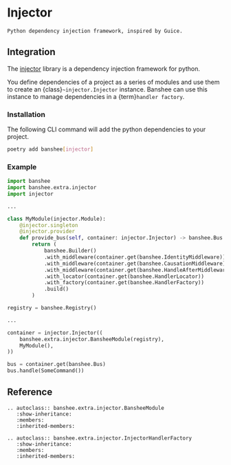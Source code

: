# Injector

```{rst-class} lead
Python dependency injection framework, inspired by Guice.
```

## Integration

The [injector](https://pypi.org/project/injector/) library is a dependency injection
framework for python.

You define dependencies of a project as a series of modules and use them to create an 
{class}`~injector.Injector` instance. Banshee can use this instance to manage 
dependencies in a {term}`handler factory`.

### Installation

The following CLI command will add the python dependencies to your project.

```sh
poetry add banshee[injector]
```

### Example

```py
import banshee
import banshee.extra.injector
import injector

...

class MyModule(injector.Module):
    @injector.singleton
    @injector.provider
    def provide_bus(self, container: injector.Injector) -> banshee.Bus:
        return (
            banshee.Builder()
            .with_middleware(container.get(banshee.IdentityMiddleware))
            .with_middleware(container.get(banshee.CausationMiddleware))
            .with_middleware(container.get(banshee.HandleAfterMiddleware))
            .with_locator(container.get(banshee.HandlerLocator))
            .with_factory(container.get(banshee.HandlerFactory))
            .build()
        )

registry = banshee.Registry()

...

container = injector.Injector((
    banshee.extra.injector.BansheeModule(registry),
    MyModule(),
))

bus = container.get(banshee.Bus)
bus.handle(SomeCommand())
```

## Reference

```{eval-rst}
.. autoclass:: banshee.extra.injector.BansheeModule
   :show-inheritance:
   :members:
   :inherited-members:

.. autoclass:: banshee.extra.injector.InjectorHandlerFactory
   :show-inheritance:
   :members:
   :inherited-members:
```